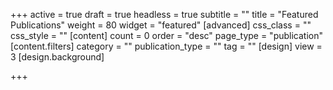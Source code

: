 +++
active = true
draft = true
headless = true
subtitle = ""
title = "Featured Publications"
weight = 80
widget = "featured"
[advanced]
css_class = ""
css_style = ""
[content]
count = 0
order = "desc"
page_type = "publication"
[content.filters]
category = ""
publication_type = ""
tag = ""
[design]
view = 3
[design.background]

+++
